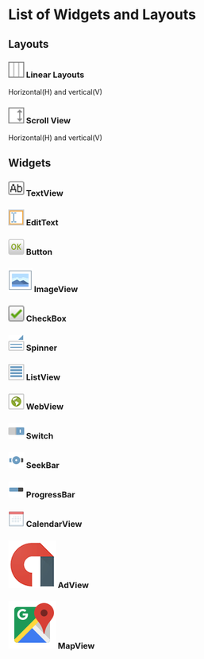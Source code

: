 # List of Widgets and Layouts

## Layouts

### ![](../.gitbook/assets/widget_linear_horizontal.png) Linear Layouts

Horizontal\(H\) and vertical\(V\)

### ![](../.gitbook/assets/widget_scrollview.png) Scroll View

Horizontal\(H\) and vertical\(V\)

## Widgets

### ![](../.gitbook/assets/widget_text_view.png) TextView

### ![](../.gitbook/assets/widget_edit_text.png) EditText

### ![](../.gitbook/assets/widget_button.png) Button

### ![](../.gitbook/assets/ic_picture_48dp.png) ImageView

### ![](../.gitbook/assets/widget_check_box.png) CheckBox

### ![](../.gitbook/assets/widget_spinner.png) Spinner

### ![](../.gitbook/assets/widget_list_view.png) ListView

### ![](../.gitbook/assets/widget_web_view.png) WebView

### ![](../.gitbook/assets/widget_switch.png) Switch

### ![](../.gitbook/assets/widget_seek_bar.png) SeekBar

### ![](../.gitbook/assets/widget_progress_bar.png) ProgressBar

### ![](../.gitbook/assets/widget_calendarview.png) CalendarView

### ![](../.gitbook/assets/widget_admob.png) AdView

### ![](../.gitbook/assets/widget_google_map.png) MapView

